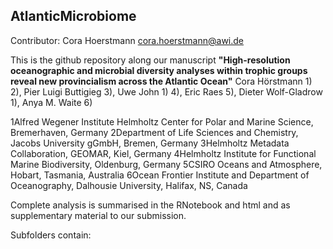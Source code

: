 ## **AtlanticMicrobiome**

Contributor: Cora Hoerstmann cora.hoerstmann@awi.de

This is the github repository along our manuscript **"High-resolution oceanographic and microbial diversity analyses within trophic groups reveal new provincialism across the Atlantic Ocean"** 
Cora Hörstmann 1) 2), Pier Luigi Buttigieg 3), Uwe John 1) 4), Eric Raes 5), Dieter Wolf-Gladrow 1), Anya M. Waite 6)

1Alfred Wegener Institute Helmholtz Center for Polar and Marine Science, Bremerhaven, Germany
2Department of Life Sciences and Chemistry, Jacobs University gGmbH, Bremen, Germany
3Helmholtz Metadata Collaboration, GEOMAR, Kiel, Germany
4Helmholtz Institute for Functional Marine Biodiversity, Oldenburg, Germany
5CSIRO Oceans and Atmosphere, Hobart, Tasmania, Australia
6Ocean Frontier Institute and Department of Oceanography, Dalhousie University, Halifax, NS, Canada


Complete analysis is summarised in the RNotebook and html and as supplementary material to our submission. 

Subfolders contain:

